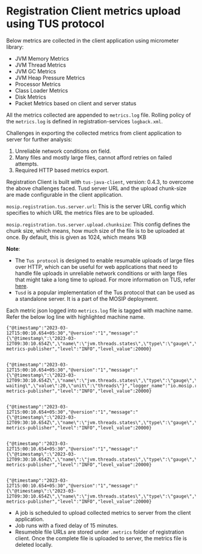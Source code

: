 # Registration Client metrics upload using TUS protocol
 
Below metrics are collected in the client application using micrometer library:

* JVM Memory Metrics
* JVM Thread Metrics
* JVM GC Metrics
* JVM Heap Pressure Metrics
* Processor Metrics
* Class Loader Metrics
* Disk Metrics
* Packet Metrics based on client and server status

All the metrics collected are appended to `metrics.log` file. Rolling policy of the `metrics.log` is defined in registration-services `logback.xml`.

Challenges in exporting the collected metrics from client application to server for further analysis:

1. Unreliable network conditions on field.
2. Many files and mostly large files, cannot afford retries on failed attempts.
3. Required HTTP based metrics export.

Registration Client is built with `tus-java-client`, version: 0.4.3, to overcome the above challenges faced. Tusd server URL and the upload chunk-size are made configurable in the client application.

`mosip.registration.tus.server.url`: This is the server URL config which specifies to which URL the metrics files are to be uploaded.

`mosip.registration.tus.server.upload.chunksize`: This config defines the chunk size, which means, how much size of the file is to be uploaded at once. By default, this is given as 1024, which means 1KB

**Note**: 

* The `Tus protocol` is designed to enable resumable uploads of large files over HTTP, which can be useful for web applications that need to handle file uploads in unreliable network conditions or with large files that might take a long time to upload. For more information on TUS, refer [here](https://tus.io/).
* `Tusd` is a popular implementation of the Tus protocol that can be used as a standalone server. It is a part of the MOSIP deployment.

Each metric json logged into `metrics.log` file is tagged with machine name. Refer the below log line with highlighted machine name.

```
{"@timestamp":"2023-03-12T15:00:10.654+05:30","@version":"1","message":"{\"@timestamp\":\"2023-03-12T09:30:10.654Z\",\"name\":\"jvm.threads.states\",\"type\":\"gauge\",\"machine\":\"c1ml54597\",\"state\":\"waiting\",\"value\":8,\"unit\":\"threads\"}","logger_name":"io.mosip.registration.config.LoggingJsonMeterRegistry","thread_name":"logging-metrics-publisher","level":"INFO","level_value":20000}


{"@timestamp":"2023-03-12T15:00:10.654+05:30","@version":"1","message":"{\"@timestamp\":\"2023-03-12T09:30:10.654Z\",\"name\":\"jvm.threads.states\",\"type\":\"gauge\",\"machine\":\c1ml54597\",\"state\":\"timed-waiting\",\"value\":20,\"unit\":\"threads\"}","logger_name":"io.mosip.registration.config.LoggingJsonMeterRegistry","thread_name":"logging-metrics-publisher","level":"INFO","level_value":20000}


{"@timestamp":"2023-03-12T15:00:10.654+05:30","@version":"1","message":"{\"@timestamp\":\"2023-03-12T09:30:10.654Z\",\"name\":\"jvm.threads.states\",\"type\":\"gauge\",\"machine\":\"c1ml54597\",\"state\":\"blocked\",\"value\":0,\"unit\":\"threads\"}","logger_name":"io.mosip.registration.config.LoggingJsonMeterRegistry","thread_name":"logging-metrics-publisher","level":"INFO","level_value":20000}


{"@timestamp":"2023-03-12T15:00:10.654+05:30","@version":"1","message":"{\"@timestamp\":\"2023-03-12T09:30:10.654Z\",\"name\":\"jvm.threads.states\",\"type\":\"gauge\",\"machine\":\"c1ml54597\",\"state\":\"terminated\",\"value\":0,\"unit\":\"threads\"}","logger_name":"io.mosip.registration.config.LoggingJsonMeterRegistry","thread_name":"logging-metrics-publisher","level":"INFO","level_value":20000}


{"@timestamp":"2023-03-12T15:00:10.654+05:30","@version":"1","message":"{\"@timestamp\":\"2023-03-12T09:30:10.654Z\",\"name\":\"jvm.threads.states\",\"type\":\"gauge\",\"machine\":\"c1ml54597\",\"state\":\"new\",\"value\":0,\"unit\":\"threads\"}","logger_name":"io.mosip.registration.config.LoggingJsonMeterRegistry","thread_name":"logging-metrics-publisher","level":"INFO","level_value":20000}
```

* A job is scheduled to upload collected metrics to server from the client application. 
* Job runs with a fixed delay of 15 minutes. 
* Resumeble file URLs are stored under `.metrics` folder of registration client. Once the complete file is uploaded to server, the metrics file is deleted locally.
